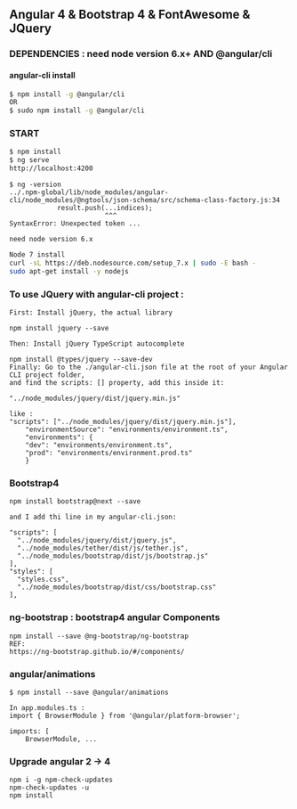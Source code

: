 ## Angular 4 & Bootstrap 4 & FontAwesome & JQuery

### DEPENDENCIES : need node version 6.x+ AND @angular/cli

#### angular-cli install

```sh
$ npm install -g @angular/cli
OR
$ sudo npm install -g @angular/cli
```

### START
```sh
$ npm install
$ ng serve
http://localhost:4200
```

```
$ ng -version
../.npm-global/lib/node_modules/angular-cli/node_modules/@ngtools/json-schema/src/schema-class-factory.js:34
            result.push(...indices);
                        ^^^
SyntaxError: Unexpected token ...

need node version 6.x
```

```sh
Node 7 install
curl -sL https://deb.nodesource.com/setup_7.x | sudo -E bash -
sudo apt-get install -y nodejs
```

### To use JQuery with angular-cli project :

```
First: Install jQuery, the actual library

npm install jquery --save

Then: Install jQuery TypeScript autocomplete

npm install @types/jquery --save-dev
Finally: Go to the ./angular-cli.json file at the root of your Angular CLI project folder, 
and find the scripts: [] property, add this inside it:

"../node_modules/jquery/dist/jquery.min.js"

like :
"scripts": ["../node_modules/jquery/dist/jquery.min.js"],
    "environmentSource": "environments/environment.ts",
    "environments": {
    "dev": "environments/environment.ts",
    "prod": "environments/environment.prod.ts"
    }

```

### Bootstrap4

```
npm install bootstrap@next --save

and I add thi line in my angular-cli.json:

"scripts": [
  "../node_modules/jquery/dist/jquery.js",
  "../node_modules/tether/dist/js/tether.js",
  "../node_modules/bootstrap/dist/js/bootstrap.js"
],
"styles": [
  "styles.css",
  "../node_modules/bootstrap/dist/css/bootstrap.css"
],

```
### ng-bootstrap : bootstrap4 angular Components

```
npm install --save @ng-bootstrap/ng-bootstrap
REF:
https://ng-bootstrap.github.io/#/components/
```

### angular/animations

```
$ npm install --save @angular/animations

In app.modules.ts :
import { BrowserModule } from '@angular/platform-browser';

imports: [
    BrowserModule, ...
```
### Upgrade angular 2 -> 4

```
npm i -g npm-check-updates
npm-check-updates -u
npm install
```

